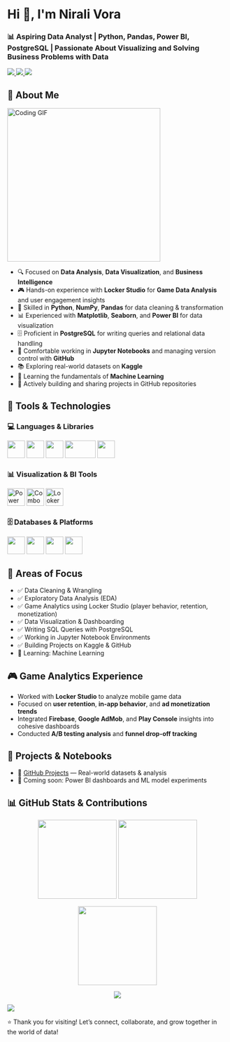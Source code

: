 <h1 align="left">Hi 👋, I'm Nirali Vora</h1>
<h3 align="left">📊 Aspiring Data Analyst | Python, Pandas, Power BI, PostgreSQL | Passionate About Visualizing and Solving Business Problems with Data</h3>

<p align="left">
  <a href="https://github.com/nirali-vora" target="_blank">
    <img src="https://img.shields.io/badge/GitHub-nirali--vora-181717?style=flat&logo=github" />
  </a>
  <a href="https://www.linkedin.com/in/nirali-vora-948230240/" target="_blank">
    <img src="https://img.shields.io/badge/LinkedIn-nirali--vora-0A66C2?style=flat&logo=linkedin&logoColor=white" />
  </a>
  <a href="mailto:niralivora1303@gmail.com" target="_blank">
    <img src="https://img.shields.io/badge/Email-niralivora1303@gmail.com-D14836?style=flat&logo=gmail&logoColor=white" />
  </a>
</p>

## 🚀 About Me

<div align="left">
  <img src="https://media.giphy.com/media/qgQUggAC3Pfv687qPC/giphy.gif" width="350" alt="Coding GIF" />
</div>  

- 🔍 Focused on **Data Analysis**, **Data Visualization**, and **Business Intelligence**
- 🎮 Hands-on experience with **Locker Studio** for **Game Data Analysis** and user engagement insights
- 🐍 Skilled in **Python**, **NumPy**, **Pandas** for data cleaning & transformation
- 📊 Experienced with **Matplotlib**, **Seaborn**, and **Power BI** for data visualization
- 🗄️ Proficient in **PostgreSQL** for writing queries and relational data handling
- 📁 Comfortable working in **Jupyter Notebooks** and managing version control with **GitHub**
- 📚 Exploring real-world datasets on **Kaggle**
- 🤖 Learning the fundamentals of **Machine Learning**
- 🚀 Actively building and sharing projects in GitHub repositories

## 💼 Tools & Technologies

### 💻 Languages & Libraries
<p align="left">
  <img src="https://cdn.jsdelivr.net/gh/devicons/devicon/icons/python/python-original.svg" width="40" height="40" />
  <img src="https://cdn.jsdelivr.net/gh/devicons/devicon/icons/pandas/pandas-original.svg" width="40" height="40" />
  <img src="https://cdn.jsdelivr.net/gh/devicons/devicon/icons/numpy/numpy-original.svg" width="40" height="40" />
  <img src="https://seaborn.pydata.org/_static/logo-wide-lightbg.svg" width="70" height="40" />
  <img src="https://cdn.jsdelivr.net/gh/devicons/devicon/icons/matplotlib/matplotlib-original.svg" width="40" height="40" />
</p>

### 📊 Visualization & BI Tools
<p align="left">
  <img src="https://img.icons8.com/color/48/000000/power-bi.png" width="40" height="40" alt="Power BI"/>
  <img src="https://img.icons8.com/color/48/combo-chart--v1.png" width="40" alt="Combo Chart Icon" />
  <img src="https://seeklogo.com/vector-logo/617989/looker-studio" width="40" height="40" alt="Looker Studio" title="Looker Studio"/>
</p>

### 🗄️ Databases & Platforms
<p align="left">
  <img src="https://cdn.jsdelivr.net/gh/devicons/devicon/icons/postgresql/postgresql-original.svg" width="40" height="40" />
  <img src="https://cdn.jsdelivr.net/gh/devicons/devicon/icons/jupyter/jupyter-original.svg" width="40" height="40" />
  <img src="https://cdn.jsdelivr.net/gh/devicons/devicon/icons/github/github-original.svg" width="40" height="40" />
  <img src="https://cdn.jsdelivr.net/gh/devicons/devicon/icons/kaggle/kaggle-original.svg" width="40" height="40" />
</p>

## 📌 Areas of Focus

- ✅ Data Cleaning & Wrangling
- ✅ Exploratory Data Analysis (EDA)
- ✅ Game Analytics using Locker Studio (player behavior, retention, monetization)
- ✅ Data Visualization & Dashboarding
- ✅ Writing SQL Queries with PostgreSQL
- ✅ Working in Jupyter Notebook Environments
- ✅ Building Projects on Kaggle & GitHub
- 🚧 Learning: Machine Learning


## 🎮 Game Analytics Experience

- Worked with **Locker Studio** to analyze mobile game data
- Focused on **user retention**, **in-app behavior**, and **ad monetization trends**
- Integrated **Firebase**, **Google AdMob**, and **Play Console** insights into cohesive dashboards
- Conducted **A/B testing analysis** and **funnel drop-off tracking**

  
## 📁 Projects & Notebooks

- 🔹 [GitHub Projects](https://github.com/nirali-vora) — Real-world datasets & analysis
- 🔹 Coming soon: Power BI dashboards and ML model experiments

## 📊 GitHub Stats & Contributions

<p align="center">
  <img src="https://github-readme-stats.vercel.app/api?username=nirali-vora&show_icons=true&theme=radical&count_private=true" height="180" />
  <img src="https://github-readme-stats.vercel.app/api/top-langs/?username=nirali-vora&layout=compact&theme=radical" height="180" />
</p>

<p align="center">
  <img src="https://streak-stats.demolab.com?user=nirali-vora&theme=radical&hide_border=false" height="180" />
</p>

<p align="center">
  <img src="https://github-profile-trophy.vercel.app/?username=nirali-vora&theme=radical&margin-w=15&margin-h=15" />
</p>
<p align="left">
  <img src="https://komarev.com/ghpvc/?username=nirali-vora&label=Profile%20views&color=dc143c&style=flat" />
</p>

<p align="left"> 
  ⭐ Thank you for visiting!  
  Let’s connect, collaborate, and grow together in the world of data!
</p>
